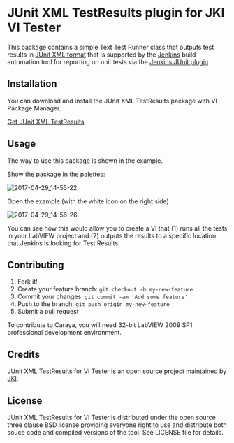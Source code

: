 # JUnit XML TestResults plugin for JKI VI Tester

This package contains a simple Text Test Runner class that outputs test results in [JUnit XML format](https://github.com/windyroad/JUnit-Schema) that is supported by the [Jenkins](https://jenkins.io/) build automation tool for reporting on unit tests via the [Jenkins JUnit plugin](https://wiki.jenkins-ci.org/display/JENKINS/JUnit+Plugin])

## Installation

You can download and install the JUnit XML TestResults package with VI Package Manager.

[Get JUnit XML TestResults](http://vipm.jki.net/#!/package/jki_lib_vi_tester_junit_xml_results)

## Usage
The way to use this package is shown in the example.

Show the package in the palettes:

![2017-04-29_14-55-22](https://cloud.githubusercontent.com/assets/381432/25559309/1840bd2e-2cec-11e7-9ed7-54c6a25a6c12.png)

Open the example (with the white icon on the right side)

![2017-04-29_14-56-26](https://cloud.githubusercontent.com/assets/381432/25559310/19620398-2cec-11e7-9a3e-6b88efed206d.png)

You can see how this would allow you to create a VI that (1) runs all the tests in your LabVIEW project and (2) outputs the results to a specific location that Jenkins is looking for Test Results.

## Contributing

1. Fork it!
2. Create your feature branch: `git checkout -b my-new-feature`
3. Commit your changes: `git commit -am 'Add some feature'`
4. Push to the branch: `git push origin my-new-feature`
5. Submit a pull request

To contribute to Caraya, you will need 32-bit LabVIEW 2009 SP1 professional development environment. 

## Credits

JUnit XML TestResults for VI Tester is an open source project maintained by [JKI](http://jki.net).

## License

JUnit XML TestResults for VI Tester is distributed under the open source three clause BSD license providing everyone right to use and distribute both souce code and compiled versions of the tool. See LICENSE file for details.
